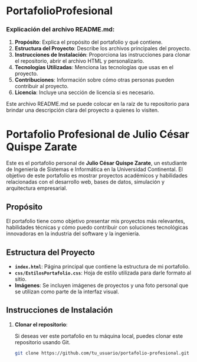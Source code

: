 # PortafolioProfesional


### **Explicación del archivo README.md**:
1. **Propósito**: Explica el propósito del portafolio y qué contiene.
2. **Estructura del Proyecto**: Describe los archivos principales del proyecto.
3. **Instrucciones de Instalación**: Proporciona las instrucciones para clonar el repositorio, abrir el archivo HTML y personalizarlo.
4. **Tecnologías Utilizadas**: Menciona las tecnologías que usas en el proyecto.
5. **Contribuciones**: Información sobre cómo otras personas pueden contribuir al proyecto.
6. **Licencia**: Incluye una sección de licencia si es necesario.

Este archivo README.md se puede colocar en la raíz de tu repositorio para brindar una descripción clara del proyecto a quienes lo visiten.


# Portafolio Profesional de Julio César Quispe Zarate

Este es el portafolio personal de **Julio César Quispe Zarate**, un estudiante de Ingeniería de Sistemas e Informática en la Universidad Continental. El objetivo de este portafolio es mostrar proyectos académicos y habilidades relacionadas con el desarrollo web, bases de datos, simulación y arquitectura empresarial.

## Propósito

El portafolio tiene como objetivo presentar mis proyectos más relevantes, habilidades técnicas y cómo puedo contribuir con soluciones tecnológicas innovadoras en la industria del software y la ingeniería.

## Estructura del Proyecto

- **`index.html`**: Página principal que contiene la estructura de mi portafolio.
- **`css/EstilosPortafolio.css`**: Hoja de estilo utilizada para darle formato al sitio.
- **Imágenes**: Se incluyen imágenes de proyectos y una foto personal que se utilizan como parte de la interfaz visual.

## Instrucciones de Instalación

1. **Clonar el repositorio**:

   Si deseas ver este portafolio en tu máquina local, puedes clonar este repositorio usando Git.

   ```bash
   git clone https://github.com/tu_usuario/portafolio-profesional.git
